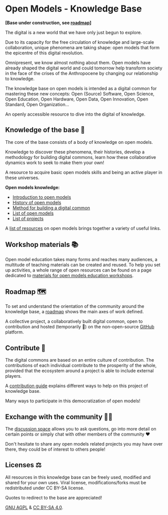 # Open Models - Knowledge Base

**\[Base under construction, see [roadmap](organisation/roadmap.md)\]**

The digital is a new world that we have only just begun to explore.

Due to its capacity for the free circulation of knowledge and large-scale collaboration, unique phenomena are taking shape: open models that form the epicentre of this digital revolution.

Omnipresent, we know almost nothing about them. Open models have already shaped the digital world and could tomorrow help transform society in the face of the crises of the Anthropocene by changing our relationship to knowledge.

The knowledge base on open models is intended as a digital common for mastering these new concepts: Open (Source) Software, Open Science, Open Education, Open Hardware, Open Data, Open Innovation, Open Standard, Open Organization...

An openly accessible resource to dive into the digital of knowledge.

## Knowledge of the base 📖

The core of the base consists of a body of knowledge on open models.

Knowledge to discover these phenomena, their histories, develop a methodology for building digital commons, learn how these collaborative dynamics work to seek to make them your own!

A resource to acquire basic open models skills and being an active player in these universes.

**Open models knowledge:**

* [Introduction to open models](content/introduction.md)
* [History of open models](content/history.md)
* [Method for building a digital common](content/method/README.md)
* [List of open models](content/models/README.md)
* [List of projects](content/projects/README.md)

A [list of resources](resources.md) on open models brings together a variety of useful links.

## Workshop materials 📚

Open model education takes many forms and reaches many audiences, a multitude of teaching materials can be created and reused. To help you set up activities, a whole range of open resources can be found on a page dedicated to [materials for open models education workshops](workshop-material.md).

## Roadmap 🗺️

To set and understand the orientation of the community around the knowledge base, a [roadmap](organisation/roadmap.md) shows the main axes of work defined.

A collective project, a collaboratively built digital common, open to contribution and hosted (temporarily 🤞) on the non-open-source [GitHub](https://github.com/Open-Models/Base) platform.

## Contribute 🐜

The digital commons are based on an entire culture of contribution. The contributions of each individual contribute to the prosperity of the whole, provided that the ecosystem around a project is able to include external players.

A [contribution guide](organisation/contribution-guidelines.md) explains different ways to help on this project of knowledge base.

Many ways to participate in this democratization of open models!

## Exchange with the community 🤳🏼

The [discussion space](https://github.com/Open-Models/Base/discussions) allows you to ask questions, go into more detail on certain points or simply chat with other members of the community ❤️ 

Don't hesitate to share any open models related projects you may have over there, they could be of interest to others people!

## Licenses ⚖️

All resources in this knowledge base can be freely used, modified and shared for your own uses. Viral license, modifications/forks must be redistributed under CC BY-SA license.

Quotes to redirect to the base are appreciated!

[GNU AGPL](LICENCE) & [CC BY-SA 4.0](LICENCE_CC_BY_SA_4).
